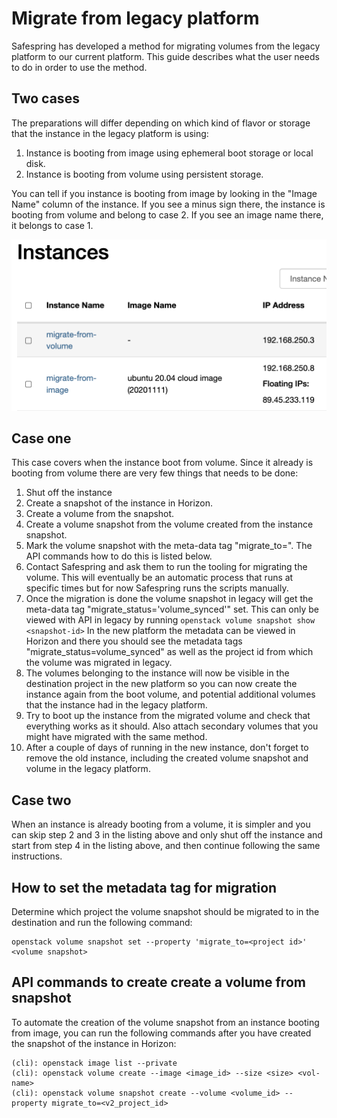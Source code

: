 # Migrate from legacy platform

Safespring has developed a method for migrating volumes from the legacy platform to our
current platform. This guide describes what the user needs to do in order to use the method. 

## Two cases
The preparations will differ depending on which kind of flavor or storage that the instance in the legacy platform is using:

1. Instance is booting from image using ephemeral boot storage or local disk.
2. Instance is booting from volume using persistent storage.

You can tell if you instance is booting from image by looking in the "Image Name" column of the instance. If you see a minus sign there, the instance is booting from volume and belong to case 2. If you see an image name there, it belongs to case 1.

![image](../images/volume-or-image.png)


## Case one
This case covers when the instance boot from volume. Since it already is booting from volume there are very few things that needs to be done:

1. Shut off the instance
2. Create a snapshot of the instance in Horizon.
3. Create a volume from the snapshot.
4. Create a volume snapshot from the volume created from the instance snapshot.
5. Mark the volume snapshot with the meta-data tag "migrate_to=<project-id of project i v2 to where the volume should be migrated>". The API commands how to do this is listed below.
6. Contact Safespring and ask them to run the tooling for migrating the volume. This will eventually be an automatic process that runs at specific times but for now Safespring runs the scripts manually.
7. Once the migration is done the volume snapshot in legacy will get the meta-data tag "migrate_status='volume_synced'" set. This can only be viewed with API in legacy by running ```openstack volume snapshot show <snapshot-id>```
In the new platform the metadata can be viewed in Horizon and there you should see the metadata tags "migrate_status=volume_synced" as well as the project id from which the volume was migrated in legacy.
8. The volumes belonging to the instance will now be visible in the destination project in the new platform so you can now create the instance again from the boot volume, and potential additional volumes that the instance had in the legacy platform.
9. Try to boot up the instance from the migrated volume and check that everything works as it should. Also attach secondary volumes that you might have migrated with the same method.
10. After a couple of days of running in the new instance, don't forget to remove the old instance, including the created volume snapshot and volume in the legacy platform.

## Case two
When an instance is already booting from a volume, it is simpler and you can skip step 2 and 3 in the listing above and only shut off the instance and start from step 4 in the listing above, and then continue following the same instructions.

## How to set the metadata tag for migration 

Determine which project the volume snapshot should be migrated to in the destination and run the
following command:

```
openstack volume snapshot set --property 'migrate_to=<project id>' <volume snapshot>
```

## API commands to create create a volume from snapshot
To automate the creation of the volume snapshot from an instance booting from image, you can run the following commands after you have created the snapshot of the instance in Horizon:
```code
(cli): openstack image list --private
(cli): openstack volume create --image <image_id> --size <size> <vol-name>
(cli): openstack volume snapshot create --volume <volume_id> --property migrate_to=<v2_project_id>


```
